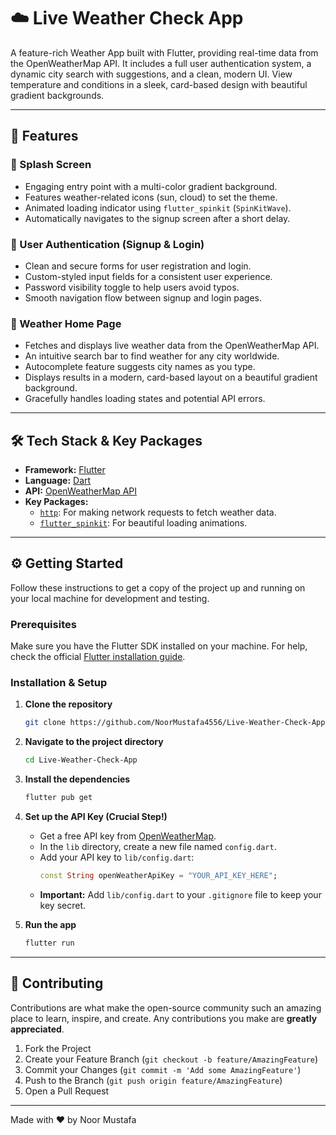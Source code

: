 # ☁️ Live Weather Check App

A feature-rich Weather App built with Flutter, providing real-time data from the OpenWeatherMap API. It includes a full user authentication system, a dynamic city search with suggestions, and a clean, modern UI. View temperature and conditions in a sleek, card-based design with beautiful gradient backgrounds.

---

## 🚀 Features

### 🔹 Splash Screen
-   Engaging entry point with a multi-color gradient background.
-   Features weather-related icons (sun, cloud) to set the theme.
-   Animated loading indicator using `flutter_spinkit` (`SpinKitWave`).
-   Automatically navigates to the signup screen after a short delay.

### 🔹 User Authentication (Signup & Login)
-   Clean and secure forms for user registration and login.
-   Custom-styled input fields for a consistent user experience.
-   Password visibility toggle to help users avoid typos.
-   Smooth navigation flow between signup and login pages.

### 🔹 Weather Home Page
-   Fetches and displays live weather data from the OpenWeatherMap API.
-   An intuitive search bar to find weather for any city worldwide.
-   Autocomplete feature suggests city names as you type.
-   Displays results in a modern, card-based layout on a beautiful gradient background.
-   Gracefully handles loading states and potential API errors.

---

## 🛠️ Tech Stack & Key Packages

-   **Framework:** [Flutter](https://flutter.dev/)
-   **Language:** [Dart](https://dart.dev/)
-   **API:** [OpenWeatherMap API](https://openweathermap.org/api)
-   **Key Packages:**
    -   [`http`](https://pub.dev/packages/http): For making network requests to fetch weather data.
    -   [`flutter_spinkit`](https://pub.dev/packages/flutter_spinkit): For beautiful loading animations.

---

## ⚙️ Getting Started

Follow these instructions to get a copy of the project up and running on your local machine for development and testing.

### Prerequisites

Make sure you have the Flutter SDK installed on your machine. For help, check the official [Flutter installation guide](https://flutter.dev/docs/get-started/install).

### Installation & Setup

1.  **Clone the repository**
    ```bash
    git clone https://github.com/NoorMustafa4556/Live-Weather-Check-App.git
    ```

2.  **Navigate to the project directory**
    ```bash
    cd Live-Weather-Check-App
    ```

3.  **Install the dependencies**
    ```bash
    flutter pub get
    ```

4.  **Set up the API Key (Crucial Step!)**
    -   Get a free API key from [OpenWeatherMap](https://home.openweathermap.org/users/sign_up).
    -   In the `lib` directory, create a new file named `config.dart`.
    -   Add your API key to `lib/config.dart`:
        ```dart
        const String openWeatherApiKey = "YOUR_API_KEY_HERE";
        ```
    -   **Important:** Add `lib/config.dart` to your `.gitignore` file to keep your key secret.

5.  **Run the app**
    ```bash
    flutter run
    ```

---

## 🤝 Contributing

Contributions are what make the open-source community such an amazing place to learn, inspire, and create. Any contributions you make are **greatly appreciated**.

1.  Fork the Project
2.  Create your Feature Branch (`git checkout -b feature/AmazingFeature`)
3.  Commit your Changes (`git commit -m 'Add some AmazingFeature'`)
4.  Push to the Branch (`git push origin feature/AmazingFeature`)
5.  Open a Pull Request

---

Made with ❤️ by Noor Mustafa
